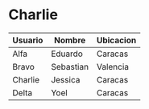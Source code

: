 # Charlie

| Usuario       | Nombre        | Ubicacion
| ------------- | ------------- | ------------- |
| Alfa          | Eduardo       | Caracas
| Bravo         | Sebastian     | Valencia
| Charlie       | Jessica       | Caracas
| Delta         | Yoel          | Caracas
